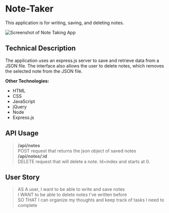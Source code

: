 # Note-Taker
This application is for writing, saving, and deleting notes.  

![Screenshot of Note Taking App](https://jxleilani.github.io/Note-Taker/public/assets/img/screenshot.png)

## Technical Description
The application uses an express.js server to save and retrieve data from a JSON file. The interface also allows the user to delete notes, which removes the selected note from the JSON file. 

**Other Technologies:**
* HTML
* CSS
* JavaScript
* jQuery
* Node
* Express.js

## API Usage
> **/api/notes**  
POST request that returns the json object of saved notes  
> **/api/notes/:id**  
DELETE request that will delete a note. Id=index and starts at 0.

## User Story

>AS A user, I want to be able to write and save notes  
>I WANT to be able to delete notes I've written before  
>SO THAT I can organize my thoughts and keep track of tasks I need to complete